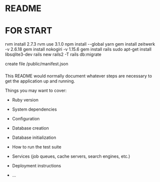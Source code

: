 # README

# FOR START
rvm install 2.7.3
rvm use 3.1.0
npm install --global yarn
gem install zeitwerk -v 2.6.18
gem install nokogiri -v 1.15.6
gem install rails
sudo apt-get install libsqlite3-dev
rails new rails2 -T
rails db:migrate

create file /public/manifest.json
###


This README would normally document whatever steps are necessary to get the
application up and running.

Things you may want to cover:

* Ruby version

* System dependencies

* Configuration

* Database creation

* Database initialization

* How to run the test suite

* Services (job queues, cache servers, search engines, etc.)

* Deployment instructions

* ...
